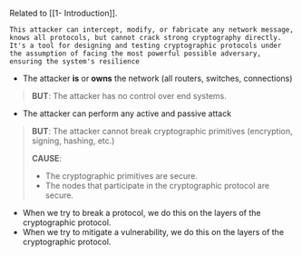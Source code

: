 Related to [[1- Introduction]].

```
This attacker can intercept, modify, or fabricate any network message, knows all protocols, but cannot crack strong cryptography directly. It's a tool for designing and testing cryptographic protocols under the assumption of facing the most powerful possible adversary, ensuring the system's resilience
```

- The attacker **is** or **owns** the network (all routers, switches, connections)
> **BUT**: The attacker has no control over end systems.

- The attacker can perform any active and passive attack
>**BUT**: The attacker cannot break cryptographic primitives (encryption, signing, hashing, etc.)
>
>**CAUSE**: 
>- The cryptographic primitives are secure.
>- The nodes that participate in the cryptographic protocol are secure.

- When we try to break a protocol, we do this on the layers of the cryptographic protocol.
- When we try to mitigate a vulnerability, we do this on the layers of the cryptographic protocol.